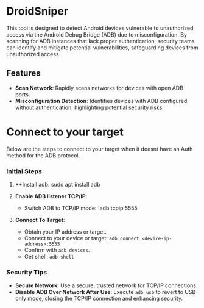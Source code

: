 # DroidSniper

This tool is designed to detect Android devices vulnerable to unauthorized access via the Android Debug Bridge (ADB) due to misconfiguration. By scanning for ADB instances that lack proper authentication, security teams can identify and mitigate potential vulnerabilities, safeguarding devices from unauthorized access.

## Features

- **Scan Network**: Rapidly scans networks for devices with open ADB ports.
- **Misconfiguration Detection**: Identifies devices with ADB configured without authentication, highlighting potential security risks.

# Connect to your target

Below are the steps to connect to your target when it doesnt have an Auth method for the ADB protocol.

### Initial Steps

1. **Install adb: sudo apt install adb

1. **Enable ADB listener TCP/IP**:
    - Switch ADB to TCP/IP mode: `adb tcpip 5555

2. **Connect To Target**:
    - Obtain your IP address or target.
    - Connect to your device or target: `adb connect <device-ip-address>:5555`
    - Confirm with `adb devices`.
    - Get shell: `adb shell`

### Security Tips

- **Secure Network**: Use a secure, trusted network for TCP/IP connections.
- **Disable ADB Over Network After Use**: Execute `adb usb` to revert to USB-only mode, closing the TCP/IP connection and enhancing security.
